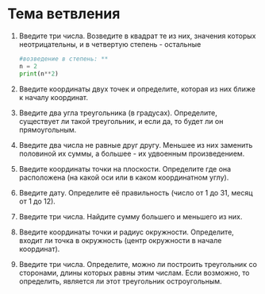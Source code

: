 # Тема ветвления

1. Введите три числа. Возведите в квадрат те из них, значения которых неотрицательны, и в четвертую степень - остальные

    ```py
    #возведение в степень: **
    n = 2
    print(n**2)
    ```

2. Введите координаты двух точек и определите, которая из них ближе к началу координат.

3. Введите два угла треугольника (в градусах). Определите, существует ли такой треугольник, и если да, то будет ли он прямоугольным.

4. Введите два числа не равные друг другу. Меньшее из них заменить половиной их суммы, а большее - их удвоенным произведением.

5. Введите координаты точки на плоскости. Определите где она расположена (на какой оси или в каком координатном углу).

6. Введите дату. Определите её правильность (число от 1 до 31, месяц от 1 до 12).

7. Введите три числа. Найдите сумму большего и меньшего из них.

8. Введите координаты точки и радиус окружности. Определите, входит ли точка в окружность (центр окружности в начале координат).

9. Введите три числа. Определите, можно ли построить треугольник со сторонами, длины которых равны этим числам. Если возможно, то определить, является ли этот треугольник остроугольным.